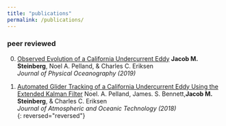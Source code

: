 ```yaml
---
title: "publications"
permalink: /publications/
---
```


### peer reviewed 
0.  [Observed Evolution of a California Undercurrent Eddy][2] 
    **Jacob M. Steinberg**, Noel A. Pelland, & Charles C. Eriksen  
    *Journal of Physical Oceanography (2019)* 

0.  [Automated Glider Tracking of a California Undercurrent Eddy Using the Extended Kalman Filter][1]
    Noel. A. Pelland, James. S. Bennett,**Jacob M. Steinberg**, & Charles C. Eriksen  
    *Journal of Atmospheric and Oceanic Technology (2018)*  
{: reversed="reversed"}

[1]: /assets/documents/pelland_et_al_2018.pdf
[2]: /assets/documents/steinberg_et_al_2019.pdf

